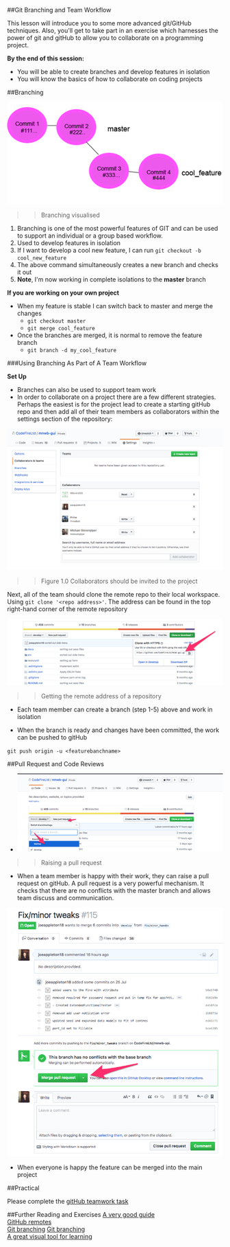 ##Git Branching and Team Workflow 

This lesson will introduce you to some more advanced git/GitHub techniques. Also, you'll get to take part in an exercise which harnesses the power of git and gitHub to allow you to collaborate on a programming project.  


**By the end of this session:**

- You will be able to create branches and develop features in isolation
- You will know the basics of how to collaborate on coding projects


##Branching 


![](assets/branching.jpg)

>> Branching visualised 

1.  Branching is one of the most powerful features of GIT and can be used to support an individual or a group based workflow.  
1.  Used to develop features in isolation 
1. If I want to develop a cool new feature, I can run `git checkout -b cool_new_feature`
1. The above command simultaneously creates a new branch and checks it out
1. **Note**, I'm now working in complete isolations to the **master** branch

**If you are working on your own project**
 
- When my feature is stable I can switch back to master and merge the changes
	- `git checkout master`
	- `git merge cool_feature`
- Once the branches are merged, it is normal to remove the feature branch 
	- `git branch -d my_cool_feature`


###Using Branching As Part of A Team Workflow 

**Set Up**

- Branches can also be used to support team work 
- In order to collaborate on a project there are a few different strategies. Perhaps the easiest is for the project lead to create a starting gitHub repo and then add all of their team members as collaborators within the settings section of the repository:

![](assets/collaborators.png)
>> Figure 1.0 Collaborators should be invited to the project 

Next, all of the team should clone the remote repo to their local workspace. Using `git clone '<repo address>'`.  The address can be found in the top right-hand corner of the remote repository

![](assets/clone_a_repo.png)

>> Getting the remote address of a repository 

 
- Each team member can create a branch (step 1-5) above and work in isolation 

- When the branch is ready and changes have been committed, the work can be pushed to gitHub  

`git push origin -u <featurebanchname>`

##Pull Request and Code Reviews

- ![](assets/repo.png)
		
>> Raising a pull request

-  When a team member is happy with their work, they can raise a pull request on gitHub.  A pull request is a very powerful mechanism. It checks that there are no conflicts with the master branch and allows team discuss and communication.

![](assets/pull_request_discus.png)

- When everyone is happy the feature can be merged into the main project


##Practical 

Please complete the [gitHub teamwork task](task.md) 









##Further Reading and Exercises 
[A very good guide](http://rogerdudler.github.io/git-guide/)   
[GitHub remotes](https://help.github.com/categories/managing-remotes/)  
[Git branching](https://git-scm.com/book/en/v2/Git-Branching-Basic-Branching-and-Merging) 
[Git branching](https://www.atlassian.com/git/tutorials/using-branches/)    
[A great visual tool for learning](http://learngitbranching.js.org/)

